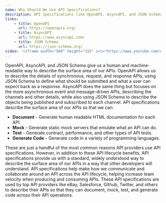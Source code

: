 ```yaml
---
name: Why Should We Use API Specifications?
description: API specifications like OpenAPI, AsyncAPI, and JSON Schema provide us with a shared vocabulary for describing the surface area of our APIs in exact and machine-readable ways.
links:
    - title: OpenAPI
      url: https://openapis.org/
    - title: AsyncAPI
      url: https://www.asyncapi.com/
    - title: JSON Schema
      url: https://json-schema.org/          
video: '<iframe width="560" height="315" src="https://www.youtube.com/embed/XX9QeeQTNPE" title="YouTube video player" frameborder="0" allow="accelerometer; autoplay; clipboard-write; encrypted-media; gyroscope; picture-in-picture" allowfullscreen></iframe>'     
...
```

OpenAPI, AsyncAPI, and JSON Schema give us a human and machine-readable way to describe the surface area of our APIs. OpenAPI allows us to describe the details of synchronous, request, and response APIs, using JSON Schema to define what should be submitted and what a user can expect back as a response. AsyncAPI does the same thing but focuses on the more asynchronous event and message-driven APIs, describing the channels and other details, while also using JSON Schema to describe the objects being published and subscribed to each channel. API specifications describe the surface area of our APIs so that we can:

- **Document** - Generate human readable HTML documentation for each API.
- **Mock** - Generate static mock servers that emulate what an API can do.
- **Test** - Generate contract, performance, and other types of API tests.
- **Generate Code** - Generate code in a variety of programming languages.

These are just a handful of the most common reasons API providers use API specifications. However, in addition to these API lifecycle benefits, API specifications provide us with a standard, widely understood way to describe the surface area of our APIs in a way that other developers will understand. API specifications help make how we communicate and collaborate around an API across the API lifecycle, helping increase team velocity when producing and consuming APIs. These API specifications are used by top API providers like eBay, Salesforce, Github, Twitter, and others to describe their APIs so that they can document, mock, test, and generate code across their API operations.